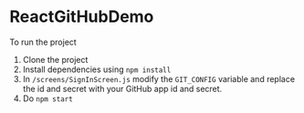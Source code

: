# ReactGitHubDemo
To run the project
1) Clone the project
2) Install dependencies using `npm install`
3) In `/screens/SignInScreen.js` modify the `GIT_CONFIG` variable and replace the id and secret with your GitHub app id and secret. 
4) Do `npm start`
